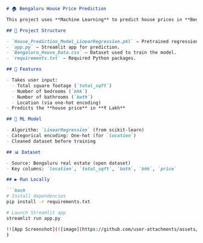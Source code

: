 ```markdown
# 🏠 Bengaluru House Price Prediction

This project uses **Machine Learning** to predict house prices in **Bengaluru, India**. A **Linear Regression** model is trained and deployed using a user-friendly **Streamlit** web app.

## 📂 Project Structure

- `House_Prediction_Model_LinearRegression.pkl` — Pretrained regression model.
- `app.py` — Streamlit app for prediction.
- `Bengaluru_House_Data.csv` — Dataset used to train the model.
- `requirements.txt` — Required Python packages.

## 🚀 Features

- Takes user input:
  - Total square footage (`total_sqft`)
  - Number of bedrooms (`bhk`)
  - Number of bathrooms (`bath`)
  - Location (via one-hot encoding)
- Predicts the **house price** in **₹ Lakh**

## 🧠 ML Model

- Algorithm: `LinearRegression` (from scikit-learn)
- Categorical encoding: One-hot (for `location`)
- Cleaned dataset before training

## 📊 Dataset

- Source: Bengaluru real estate (open dataset)
- Key columns: `location`, `total_sqft`, `bath`, `bhk`, `price`

## ▶️ Run Locally

```bash
# Install dependencies
pip install -r requirements.txt

# Launch Streamlit app
streamlit run app.py

!![App Screenshot](![image](https://github.com/user-attachments/assets/51afbfc6-778f-4aa5-b72a-57650fe585f0)
)

